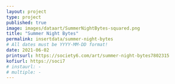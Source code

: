 ```yaml
---
layout: project
type: project
published: true
image: images/dataart/SummerNightBytes-squared.png
title: "Summer Night Bytes"
permalink: insertdata/summer-night-bytes
# All dates must be YYYY-MM-DD format!
date: 2021-06-02
printsurl: https://society6.com/art/summer-night-bytes7802315
kofiurl: https://soci7
# instaurl: -
# multiple: -
---
```

